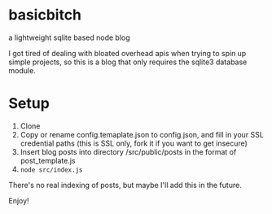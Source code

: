 # basicbitch
a lightweight sqlite based node blog

I got tired of dealing with bloated overhead apis when trying to spin up simple projects, so this is a blog that only requires the sqlite3 database module.

# Setup
1) Clone
2) Copy or rename config.temaplate.json to config.json, and fill in your SSL credential paths (this is SSL only, fork it if you want to get insecure)
3) Insert blog posts into directory /src/public/posts in the format of post_template.js
4) ```node src/index.js```



There's no real indexing of posts, but maybe I'll add this in the future.

Enjoy!
